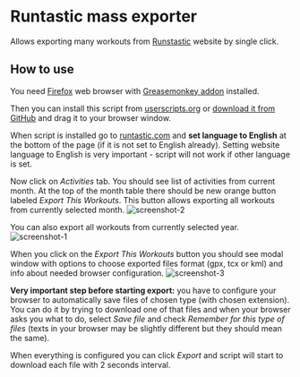 Runtastic mass exporter
=======================

Allows exporting many workouts from [Runstastic](http://www.runtastic.com/)
website by single click.


How to use
----------

You need [Firefox](https://www.mozilla.org/en-US/firefox/all/) web browser with 
[Greasemonkey addon](https://addons.mozilla.org/en-US/firefox/addon/greasemonkey/) 
installed.

Then you can install this script from [userscripts.org](https://userscripts.org/) or
[download it from GitHub](https://github.com/barszczmm/greasemonkey-scripts/raw/master/runtastic/Runtastic_mass_exporter.user.js)
and drag it to your browser window.
 
When script is installed go to [runtastic.com](http://www.runtastic.com) and 
**set language to English** at the bottom of the page (if it is not set to 
English already). Setting website language to English is very important - script 
will not work if other language is set.

Now click on *Activities* tab. You should see list of activities from current 
month. At the top of the month table there should be new orange button labeled 
*Export This Workouts*. This button allows exporting all workouts from currently 
selected month.
![screenshot-2](https://raw.github.com/barszczmm/greasemonkey-scripts/master/runtastic/screenshot-2.png)

You can also export all workouts from currently selected year.
![screenshot-1](https://raw.github.com/barszczmm/greasemonkey-scripts/master/runtastic/screenshot-1.png)

When you click on the *Export This Workouts* button you should see modal window 
with options to choose exported files format (gpx, tcx or kml) and info about 
needed browser configuration.
![screenshot-3](https://raw.github.com/barszczmm/greasemonkey-scripts/master/runtastic/screenshot-3.png)

**Very important step before starting export:** you have to configure your 
browser to automatically save files of chosen type (with chosen extension). You 
can do it by trying to download one of that files and when your browser asks you 
what to do, select *Save file* and check *Remember for this type of files* 
(texts in your browser may be slightly different but they should mean the same).

When everything is configured you can click *Export* and script will start to 
download each file with 2 seconds interval.



